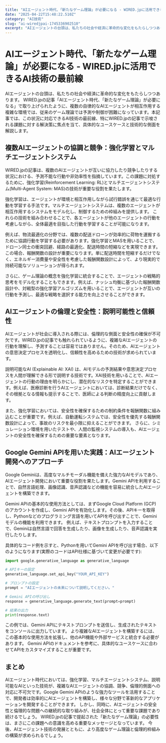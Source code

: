 ```yaml
---
title: "AIエージェント時代、「新たなゲーム理論」が必要になる - WIRED.jpに活用できるAI技術の最前線"
date: "2025-04-22T15:48:22.510Z"
category: "AI技術"
slug: "ai-wiredjpai-1745336902510"
excerpt: "AIエージェントの台頭は、私たちの社会や経済に革命的な変化をもたらしつつあります。  WIRED.jpの記事「AIエージェント時代、「新たなゲーム理論」が必要になる」で取り上げられたように、複数の自律的なAIエージェントが相互作用する複雑な環境では、従来のゲーム理論では予測や制御が困難になっています..."
---
```


# AIエージェント時代、「新たなゲーム理論」が必要になる - WIRED.jpに活用できるAI技術の最前線

AIエージェントの台頭は、私たちの社会や経済に革命的な変化をもたらしつつあります。  WIRED.jpの記事「AIエージェント時代、「新たなゲーム理論」が必要になる」で取り上げられたように、複数の自律的なAIエージェントが相互作用する複雑な環境では、従来のゲーム理論では予測や制御が困難になっています。本記事では、この状況に対応できるAI技術の最前線、特にWIRED.jpの記事で示唆される課題に対する解決策に焦点を当て、具体的なユースケースと技術的な側面を解説します。


## 複数AIエージェントの協調と競争：強化学習とマルチエージェントシステム

WIRED.jpの記事は、複数のAIエージェントが互いに協力したり競争したりする状況における、予測不能な行動や非効率性を指摘しています。この課題に対処するために、強化学習(Reinforcement Learning: RL)とマルチエージェントシステム(Multi-Agent System: MAS)の技術が重要な役割を果たします。

強化学習は、エージェントが環境と相互作用しながら試行錯誤を通じて最適な行動を学習する手法です。マルチエージェントシステムは、複数のエージェントが相互作用するシステムをモデル化し、制御するための枠組みを提供します。  これらの技術を組み合わせることで、各エージェントが他のエージェントの行動を考慮しながら、全体最適を目指した行動を学習することが可能になります。

例えば、物流最適化の分野では、複数の配送ドローンが効率的に荷物を運搬するために協調行動を学習する必要があります。強化学習とMASを用いることで、ドローン同士の衝突回避、経路の最適化、配送時間の短縮などを実現できます。  この場合、報酬関数の設計が重要になります。単に配送時間を短縮するだけでなく、エネルギー消費量や安全性を考慮した報酬関数設計によって、より現実的で持続可能なソリューションが得られます。

さらに、ゲーム理論の概念を強化学習に統合することで、エージェントの戦略的思考をモデル化することもできます。例えば、ナッシュ均衡に基づいた報酬関数設計や、対戦型の強化学習アルゴリズムを用いることで、エージェントが互いの行動を予測し、最適な戦略を選択する能力を向上させることができます。


## AIエージェントの倫理と安全性：説明可能性と信頼性

AIエージェントが社会に導入される際には、倫理的な側面と安全性の確保が不可欠です。WIRED.jpの記事でも触れられているように、複雑なAIエージェントの行動を理解し、予測することは容易ではありません。そのため、AIエージェントの意思決定プロセスを透明化し、信頼性を高めるための技術が求められています。

説明可能なAI (Explainable AI: XAI) は、AIモデルの予測結果や意思決定プロセスを人間が理解できる形で説明する技術です。XAI技術を用いることで、AIエージェントの行動の理由を明らかにし、潜在的なリスクを特定することができます。例えば、医療診断を行うAIエージェントにおいては、診断結果だけでなく、その根拠となる情報も提示することで、医師による判断の精度向上に貢献します。

また、強化学習においては、安全性を確保するための制約条件を報酬関数に組み込むことが重要です。例えば、自動運転システムでは、安全性を優先する報酬関数設計によって、事故のリスクを最小限に抑えることができます。  さらに、シミュレーション環境を用いたテストや、人間の監視システムの導入も、AIエージェントの安全性を確保するための重要な要素となります。


## Google Gemini APIを用いた実践：AIエージェント開発へのアプローチ

Google Geminiは、高度なマルチモーダル機能を備えた強力なAIモデルであり、AIエージェント開発において重要な役割を果たします。Gemini APIを利用することで、自然言語処理、画像認識、音声認識などの機能を容易に統合したAIエージェントを構築できます。

Gemini APIの基本的な使用方法としては、まずGoogle Cloud Platform (GCP) のアカウントを作成し、Gemini APIを有効化します。その後、APIキーを取得し、Pythonなどのプログラミング言語を用いてAPIを呼び出すことで、Geminiモデルの機能を利用できます。  例えば、テキストプロンプトを入力することで、Geminiは自然言語で回答を生成したり、画像を生成したり、音声認識を実行したりします。

具体的なコード例を示すと、Pythonを用いてGemini APIを呼び出す場合、以下のようになります(実際のコードはAPI仕様に基づいて変更が必要です):

```python
import google.generative_language as generative_language

# APIキーの設定
generative_language.set_api_key("YOUR_API_KEY")

# プロンプトの設定
prompt = "AIエージェントの未来について説明してください。"

# Gemini APIの呼び出し
response = generative_language.generate_text(prompt=prompt)

# 結果の出力
print(response.text)
```

この例では、Gemini APIにテキストプロンプトを送信し、生成されたテキストをコンソールに出力しています。  より複雑なAIエージェントを構築するには、この基本的な使用方法を拡張し、他のAPI機能や外部サービスと統合する必要があります。  Gemini APIのドキュメントを参考に、具体的なユースケースに合わせてAPIをカスタマイズすることが重要です。


## まとめ

AIエージェント時代においては、強化学習、マルチエージェントシステム、説明可能なAIといった技術が、複雑なAIエージェントの協調、競争、倫理的側面への対応に不可欠です。Google Gemini APIのような強力なツールを活用することで、開発者は効率的にAIエージェントを構築し、様々な分野で革新的なアプリケーションを開発することができます。  しかし、同時に、AIエージェントの安全性と倫理的な問題への継続的な取り組みが、社会全体にとって重要な課題であり続けるでしょう。  WIRED.jpの記事で提起された「新たなゲーム理論」の必要性は、まさにこの課題への意識を高める重要なメッセージとなっています。  今後、AIエージェント技術の発展とともに、より高度なゲーム理論と倫理的枠組みの構築が求められるでしょう。
